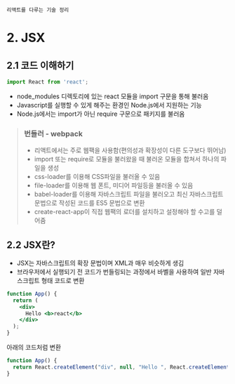 ```
리액트를 다루는 기술 정리
```
# 2. JSX

## 2.1 코드 이해하기

```jsx
import React from 'react';
```

* node_modules 디렉토리에 있는 react 모듈을 import 구문을 통해 불러옴
* Javascript를 실행할 수 있게 해주는 환경인 Node.js에서 지원하는 기능
* Node.js에서는 import가 아닌 require 구문으로 패키지를 불러옴
> ### 번들러 - webpack
> * 리액트에서는 주로 웹팩을 사용함(편의성과 확장성이 다른 도구보다 뛰어남)
> * import 또는 require로 모듈을 불러왔을 때 불러온 모듈을 합쳐서 하나의 파일을 생성 
> * css-loader를 이용해 CSS파일을 불러올 수 있음
> * file-loader를 이용해 웹 폰트, 미디어 파일등을 불러올 수 있음
> * babel-loader를 이용해 자바스크립트 파일을 불러오고 최신 자바스크립트 문법으로 작성된 코드를 ES5 문법으로 변환
> * create-react-app이 직접 웹팩의 로더를 설치하고 설정해야 할 수고를 덜어줌

## 2.2 JSX란?
* JSX는 자바스크립트의 확장 문법이며 XML과 매우 비슷하게 생김
* 브라우저에서 실행되기 전 코드가 번들링되는 과정에서 바벨을 사용하여 일반 자바스크립트 형태 코드로 변환
```jsx
function App() {
  return (
    <div>
      Hello <b>react</b>
    </div>
  );
}
```
아래의 코드처럼 변환
```jsx
function App() {
  return React.createElement("div", null, "Hello ", React.createElement("b", null, "react"));
}
```
